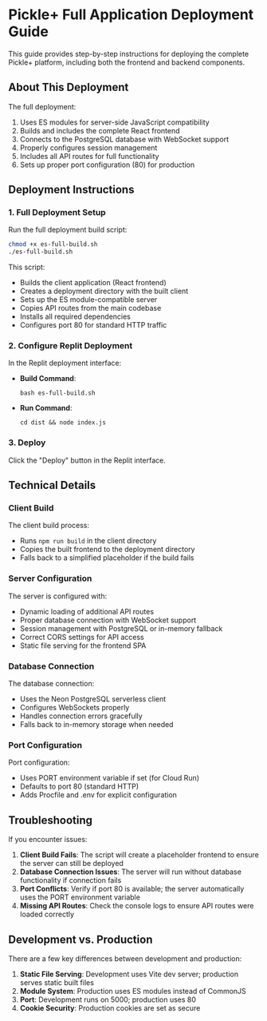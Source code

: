 # Pickle+ Full Application Deployment Guide

This guide provides step-by-step instructions for deploying the complete Pickle+ platform, including both the frontend and backend components.

## About This Deployment

The full deployment:

1. Uses ES modules for server-side JavaScript compatibility
2. Builds and includes the complete React frontend
3. Connects to the PostgreSQL database with WebSocket support
4. Properly configures session management
5. Includes all API routes for full functionality
6. Sets up proper port configuration (80) for production

## Deployment Instructions

### 1. Full Deployment Setup

Run the full deployment build script:

```bash
chmod +x es-full-build.sh
./es-full-build.sh
```

This script:
- Builds the client application (React frontend)
- Creates a deployment directory with the built client
- Sets up the ES module-compatible server
- Copies API routes from the main codebase
- Installs all required dependencies
- Configures port 80 for standard HTTP traffic

### 2. Configure Replit Deployment

In the Replit deployment interface:

- **Build Command**:
  ```
  bash es-full-build.sh
  ```
  
- **Run Command**:
  ```
  cd dist && node index.js
  ```

### 3. Deploy

Click the "Deploy" button in the Replit interface.

## Technical Details

### Client Build

The client build process:
- Runs `npm run build` in the client directory
- Copies the built frontend to the deployment directory
- Falls back to a simplified placeholder if the build fails

### Server Configuration

The server is configured with:
- Dynamic loading of additional API routes
- Proper database connection with WebSocket support
- Session management with PostgreSQL or in-memory fallback
- Correct CORS settings for API access
- Static file serving for the frontend SPA

### Database Connection

The database connection:
- Uses the Neon PostgreSQL serverless client
- Configures WebSockets properly
- Handles connection errors gracefully
- Falls back to in-memory storage when needed

### Port Configuration

Port configuration:
- Uses PORT environment variable if set (for Cloud Run)
- Defaults to port 80 (standard HTTP)
- Adds Procfile and .env for explicit configuration

## Troubleshooting

If you encounter issues:

1. **Client Build Fails**: The script will create a placeholder frontend to ensure the server can still be deployed
2. **Database Connection Issues**: The server will run without database functionality if connection fails
3. **Port Conflicts**: Verify if port 80 is available; the server automatically uses the PORT environment variable
4. **Missing API Routes**: Check the console logs to ensure API routes were loaded correctly

## Development vs. Production

There are a few key differences between development and production:

1. **Static File Serving**: Development uses Vite dev server; production serves static built files
2. **Module System**: Production uses ES modules instead of CommonJS
3. **Port**: Development runs on 5000; production uses 80
4. **Cookie Security**: Production cookies are set as secure